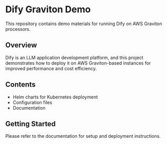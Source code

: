 # Dify Graviton Demo

This repository contains demo materials for running Dify on AWS Graviton processors.

## Overview

Dify is an LLM application development platform, and this project demonstrates how to deploy it on AWS Graviton-based instances for improved performance and cost efficiency.

## Contents

- Helm charts for Kubernetes deployment
- Configuration files
- Documentation

## Getting Started

Please refer to the documentation for setup and deployment instructions.
